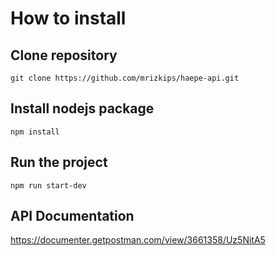 # How to install

## Clone repository

```git
git clone https://github.com/mrizkips/haepe-api.git
```

## Install nodejs package

```npm
npm install
```

## Run the project

```npm
npm run start-dev
```

## API Documentation
https://documenter.getpostman.com/view/3661358/Uz5NitA5